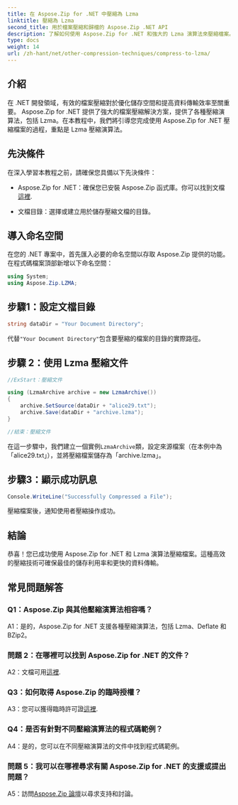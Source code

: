 ```yaml
---
title: 在 Aspose.Zip for .NET 中壓縮為 Lzma
linktitle: 壓縮為 Lzma
second_title: 用於檔案壓縮和歸檔的 Aspose.Zip .NET API
description: 了解如何使用 Aspose.Zip for .NET 和強大的 Lzma 演算法來壓縮檔案。輕鬆優化儲存並提高資料傳輸效率。
type: docs
weight: 14
url: /zh-hant/net/other-compression-techniques/compress-to-lzma/
---
```

## 介紹

在 .NET 開發領域，有效的檔案壓縮對於優化儲存空間和提高資料傳輸效率至關重要。 Aspose.Zip for .NET 提供了強大的檔案壓縮解決方案，提供了各種壓縮演算法，包括 Lzma。在本教程中，我們將引導您完成使用 Aspose.Zip for .NET 壓縮檔案的過程，重點是 Lzma 壓縮演算法。

## 先決條件

在深入學習本教程之前，請確保您具備以下先決條件：

-  Aspose.Zip for .NET：確保您已安裝 Aspose.Zip 函式庫。你可以找到文檔[這裡](https://reference.aspose.com/zip/net/).

- 文檔目錄：選擇或建立用於儲存壓縮文檔的目錄。

## 導入命名空間

在您的 .NET 專案中，首先匯入必要的命名空間以存取 Aspose.Zip 提供的功能。在程式碼檔案頂部新增以下命名空間：

```csharp
using System;
using Aspose.Zip.LZMA;
```

## 步驟1：設定文檔目錄

```csharp
string dataDir = "Your Document Directory";
```

代替`"Your Document Directory"`包含要壓縮的檔案的目錄的實際路徑。

## 步驟 2：使用 Lzma 壓縮文件

```csharp
//ExStart：壓縮文件

using (LzmaArchive archive = new LzmaArchive())
{
    archive.SetSource(dataDir + "alice29.txt");
    archive.Save(dataDir + "archive.lzma");
}

//結束：壓縮文件
```

在這一步驟中，我們建立一個實例`LzmaArchive`類，設定來源檔案（在本例中為「alice29.txt」），並將壓縮檔案儲存為「archive.lzma」。

## 步驟3：顯示成功訊息

```csharp
Console.WriteLine("Successfully Compressed a File");
```

壓縮檔案後，通知使用者壓縮操作成功。

## 結論

恭喜！您已成功使用 Aspose.Zip for .NET 和 Lzma 演算法壓縮檔案。這種高效的壓縮技術可確保最佳的儲存利用率和更快的資料傳輸。

## 常見問題解答

### Q1：Aspose.Zip 與其他壓縮演算法相容嗎？

A1：是的，Aspose.Zip for .NET 支援各種壓縮演算法，包括 Lzma、Deflate 和 BZip2。

### 問題 2：在哪裡可以找到 Aspose.Zip for .NET 的文件？

 A2：文檔可用[這裡](https://reference.aspose.com/zip/net/).

### Q3：如何取得 Aspose.Zip 的臨時授權？

 A3：您可以獲得臨時許可證[這裡](https://purchase.aspose.com/temporary-license/).

### Q4：是否有針對不同壓縮演算法的程式碼範例？

A4：是的，您可以在不同壓縮演算法的文件中找到程式碼範例。

### 問題 5：我可以在哪裡尋求有關 Aspose.Zip for .NET 的支援或提出問題？

 A5：訪問[Aspose.Zip 論壇](https://forum.aspose.com/c/zip/37)以尋求支持和討論。